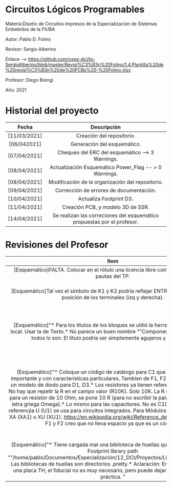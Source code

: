 # Circuitos Lógicos Programables
Materia:Diseño de Circuitos Impresos de la Especialización de Sistemas Embebidos de la FIUBA

Autor: Pablo D. Folino

Revisor: Sergio Alberino

Enlace --> https://github.com/cese-dci/tp-SergioAlberino/blob/master/Revisi%C3%B3n%20Folino/1.4.Plantilla%20de%20revisi%C3%B3n%20de%20PCBs%20-%20Folino.xlsx

Profesor: Diego Brengi

Año: 2021

# Historial del proyecto

| Fecha | Descripción | 
| :-: | :-: |
|[11/03/2021] | Creación del repositorio. | 
|[06/042021] | Generación del esquemático. | 
|[07/04/2021] | Chequeo del ERC del esquemàtico --> 3 Warnings. |
|[08/04/2021] | Actualización Esquemático Power_Flag -- > 0 Warnings. |
|[08/04/2021] | Modificación de la organización del repositorio. | 
|[09/04/2021] | Corrección de errores de documentación. | 
|[10/04/2021] | Actualiza Footprint D3. | 
|[11/04/2021] | Creación PCB, y modelo 3D de SSR. | 
|[14/04/2021] | Se realizan las correciones del esquemático propuestas por el profesor. | 
 
# Revisiones del Profesor

| Item | Estado| 
| :-: | :-: |
|[Esquemático]FALTA. Colocar en el rótulo  una licencia libre como se acordó en las pautas del TP. | Se agrega en el rótulo la licencia. | 
|[Esquemático]Tal vez el símbolo de K1 y K2 podría reflejar ENTRADA y SALIDA en la posición de los terminales (izq y derecha). |  Se editó el componente para satisfacer lo solicitado.  |
|[Esquemático]"* Para los titulos de los bloques se utilió la herramienta de etiqueta local. Usar la de Texto.* No parece un buen nombre ""Componentes físicos"" ya que todos lo son. El título podría ser simplemente agujeros y fiduciales." |  Se cambio de etiquetas locales a Texto, y se cambió el nombre a Agujeros y Fiduciales.  |
|[Esquemático]"* Coloque un código de catálogo para C1 que es un componete importante y con características particulares. Tambíen de F1, F2 y D2 .* Debe poner un modelo de diodo para D1, D3.* Los resistores ya tienen referencias con la letra R. No hay que repetir la R en el campo valor (R10K). Solo 10K. La R se utiliza por ejemplo para un resistor de 10 Ohm, se pone 10 R (para no escribir la palabra Ohm ni poner la letra griega Omega).* Lo mismo para las capacitores. No es C100uF es 100uF.* La referencjia U (U1) se usa para circuitos integrados. Para Módulos se puede usar mejor XA (XA1) o XU (XU1). https://en.wikipedia.org/wiki/Reference_designator* El valor de F1 y F2 creo que no lleva espacio ya que es un código." | 1) se colocó Part-Number a C1,F1,F2,D1,D2, y D3, y en algunos casos el datasheet. 2) Se adecuó los valores de C y R según lo solicitado. 3) Se modificaó la referencia del módulo a XU1.  |
|[Esquemático]"* Tiene cargada mal una biblioteca de huellas que da error al cargar: Footprint library path ""/home/pablo/Documentos/Especialización/12_DCI/Proyectos/Library/Modelos_3D"". Las bibliotecas de huellas son directorios .pretty.* Aclaración: En este caso como es una placa TH, el fiducial no es muy necesario, pero puede dejarlo como una buena práctica. " |  Se deja el fiducial, se elimina la biblioteca.  |

